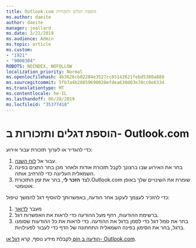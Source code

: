 ```yaml
---
title: Outlook.com הוספת דגלים ותזכורות
ms.author: daeite
author: daeite
manager: joallard
ms.date: 3/21/2019
ms.audience: Admin
ms.topic: article
ms.custom:
- "1921"
- "9000304"
ROBOTS: NOINDEX, NOFOLLOW
localization_priority: Normal
ms.openlocfilehash: 4b3626cb02284e3527cc85142621febd5380a888
ms.sourcegitcommit: 5fb7a4b28859690020efdea630d03e70cc0e6334
ms.translationtype: MT
ms.contentlocale: he-IL
ms.lasthandoff: 06/28/2019
ms.locfileid: "35377410"
---
```

# <a name="adding-flags-and-reminders-in-outlookcom"></a>הוספת דגלים ותזכורות ב- Outlook.com

כדי להגדיר או לערוך תזכורת עבור אירוע:

1. עבור אל [לוח השנה](https://outlook.live.com/calendar/).
1. בחר את האירוע שבו ברצונך לקבל תזכורת אודות ולאחר מכן בחר החצים בפינה השמאלית העליונה כדי להרחיב אותה.
1. לצד **הזכר לי**, בחר את זמן התזכורת.Outlook.com שומרת את השינויים שלך באופן אוטומטי.

כדי להזכיר לעצמך לעקוב אחר הודעה, באפשרותך להוסיף דגל להמשך טיפול:

1. מעבר [לדואר](https://outlook.live.com/mail/)
1. ברשימת ההודעות, רחף מעל ההודעה כדי לראות את האפשרות דגל.
1. בחר את סמל דגל כדי לסמן בדגל את ההודעה. כדי לראות את כל ההודעות שסומנו בדגל, בחר את הסימון בפינה השמאלית התחתונה של הדף כדי לעבור לפעילויות.
 
לקבלת מידע נוסף, קרא [דגל או pin הודעה ב- Outlook.com](https://support.office.com/article/8e911e69-30d6-4cc8-8c71-a1163560618a).
